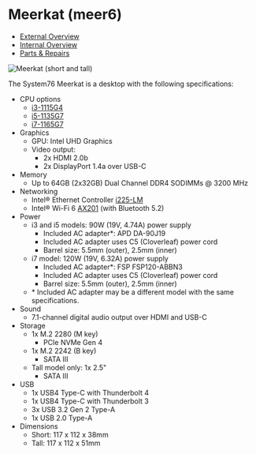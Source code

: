 # Meerkat (meer6)

- [External Overview](./external-overview.md)
- [Internal Overview](./internal-overview.md)
- [Parts & Repairs](./repairs.md)

![Meerkat (short and tall)](./img/meer6.png)

The System76 Meerkat is a desktop with the following specifications:

- CPU options
    - [i3-1115G4](https://ark.intel.com/content/www/us/en/ark/products/208652/intel-core-i3-1115g4-processor-6m-cache-up-to-4-10-ghz.html)
    - [i5-1135G7](https://ark.intel.com/content/www/us/en/ark/products/208658/intel-core-i5-1135g7-processor-8m-cache-up-to-4-20-ghz.html)
    - [i7-1165G7](https://ark.intel.com/content/www/us/en/ark/products/208662/intel-core-i7-1165g7-processor-12m-cache-up-to-4-70-ghz.html)
- Graphics
    - GPU: Intel UHD Graphics
    - Video output:
        - 2x HDMI 2.0b
        - 2x DisplayPort 1.4a over USB-C
- Memory
    - Up to 64GB (2x32GB) Dual Channel DDR4 SODIMMs @ 3200 MHz
- Networking
    - Intel® Ethernet Controller [i225-LM](https://ark.intel.com/content/www/us/en/ark/products/184675/intel-ethernet-controller-i225-lm.html)
    - Intel® Wi-Fi 6 [AX201](https://ark.intel.com/content/www/us/en/ark/products/130293/intel-wi-fi-6-ax201-gig.html) (with Bluetooth 5.2)
- Power
    - i3 and i5 models: 90W (19V, 4.74A) power supply
        - Included AC adapter*: APD DA-90J19
        - Included AC adapter uses C5 (Cloverleaf) power cord
        - Barrel size: 5.5mm (outer), 2.5mm (inner)
    - i7 model: 120W (19V, 6.32A) power supply
        - Included AC adapter*: FSP FSP120-ABBN3
        - Included AC adapter uses C5 (Cloverleaf) power cord
        - Barrel size: 5.5mm (outer), 2.5mm (inner)
    - \* Included AC adapter may be a different model with the same specifications.
- Sound
    - 7.1-channel digital audio output over HDMI and USB-C
- Storage
    - 1x M.2 2280 (M key)
        - PCIe NVMe Gen 4
    - 1x M.2 2242 (B key)
        - SATA III
    - Tall model only: 1x 2.5"
        - SATA III
- USB
    - 1x USB4 Type-C with Thunderbolt 4
    - 1x USB4 Type-C with Thunderbolt 3
    - 3x USB 3.2 Gen 2 Type-A
    - 1x USB 2.0 Type-A
- Dimensions
    - Short: 117 x 112 x 38mm
    - Tall:  117 x 112 x 51mm
